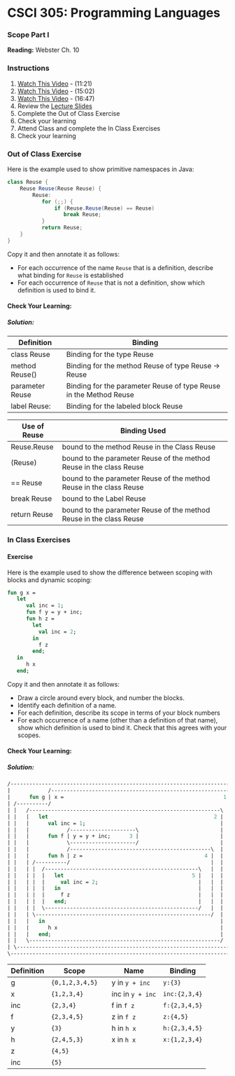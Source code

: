 # CSCI 305: Programming Languages

### Scope Part I

**Reading:** Webster Ch. 10

### Instructions
1. [Watch This Video](https://youtu.be/wHHHGuETLX0) - (11:21)
2. [Watch This Video](https://youtu.be/j1Zvt2S0ZUo) - (15:02)
3. [Watch This Video](https://youtu.be/jupr2rD9vwQ) - (16:47)
4. Review the [Lecture Slides](slides/Lecture19_21.pdf)
5. Complete the Out of Class Exercise
6. Check your learning
7. Attend Class and complete the In Class Exercises
8. Check your learning

### Out of Class Exercise
Here is the example used to show primitive namespaces in Java:
```java
class Reuse {
    Reuse Reuse(Reuse Reuse) {
        Reuse:
           for (;;) {
               if (Reuse.Reuse(Reuse) == Reuse)
                  break Reuse;
           }
           return Reuse;
    }
}
```
Copy it and then annotate it as follows:

- For each occurrence of the name `Reuse` that is a definition, describe what binding for `Reuse` is established
- For each occurrence of `Reuse` that is not a definition, show which definition is used to bind it.

#### Check Your Learning:

##### Solution:

Definition | Binding
---------- | -------
class Reuse | Binding for the type Reuse
method Reuse() | Binding for the method Reuse of type Reuse -> Reuse
parameter Reuse | Binding for the parameter Reuse of type Reuse in the Method Reuse
label Reuse: | Binding for the labeled block Reuse

Use of Reuse | Binding Used
------------ | ------------
Reuse.Reuse | bound to the method Reuse in the Class Reuse
(Reuse) | bound to the parameter Reuse of the method Reuse in the class Reuse
== Reuse | bound to the parameter Reuse of the method Reuse in the class Reuse
break Reuse | bound to the Label Reuse
return Reuse | bound to the parameter Reuse of the method Reuse in the class Reuse

### In Class Exercises

#### Exercise
Here is the example used to show the difference between scoping with blocks and dynamic scoping:
```ml
fun g x =
   let
      val inc = 1;
      fun f y = y + inc;
      fun h z =
        let
          val inc = 2;
        in
          f z
        end;
   in
      h x
   end;
```
Copy it and then annotate it as follows:
- Draw a circle around every block, and number the blocks.
- Identify each definition of a name.
- For each definition, describe its scope in terms of your block numbers
- For each occurrence of a name (other than a definition of that name), show which definition is used to bind it. Check that this agrees with your scopes.

#### Check Your Learning:

##### Solution:
```ml
/--------------------------------------------------------------------------\
|            /---------------------------------------------------------\ 0 |
|      fun g | x =                                                   1 |   |
| /----------/                                                         |   |
| |   /-------------------------------------------------------------\  |   |
| |   |   let                                                     2 |  |   |
| |   |      val inc = 1;                                           |  |   |
| |   |            /---------------------\                          |  |   |
| |   |      fun f | y = y + inc;      3 |                          |  |   |
| |   |            \---------------------/                          |  |   |
| |   |            /---------------------------------------------\  |  |   |
| |   |      fun h | z =                                       4 |  |  |   |
| |   | /----------/                                             |  |  |   |
| |   | |  /-------------------------------------------------\   |  |  |   |
| |   | |  |   let                                         5 |   |  |  |   |
| |   | |  |     val inc = 2;                                |   |  |  |   |
| |   | |  |   in                                            |   |  |  |   |
| |   | |  |     f z                                         |   |  |  |   |
| |   | |  |   end;                                          |   |  |  |   |
| |   | |  \-------------------------------------------------/   |  |  |   |
| |   | \--------------------------------------------------------/  |  |   |
| |   |   in                                                        |  |   |
| |   |      h x                                                    |  |   |
| |   |   end;                                                      |  |   |
| |   \-------------------------------------------------------------/  |   |
| \--------------------------------------------------------------------/   |
\--------------------------------------------------------------------------/
```

Definition | Scope |  | Name | Binding
---------- | ----- |--| ---- | -------
g | `{0,1,2,3,4,5}` | | y in `y + inc` | `y:{3}`
x | `{1,2,3,4}` | | inc in `y + inc` | `inc:{2,3,4}`
inc | `{2,3,4}` | | f in `f z` | `f:{2,3,4,5}`
f | `{2,3,4,5}` | | z in `f z` | `z:{4,5}`
y | `{3}` | | h in `h x` | `h:{2,3,4,5}`
h | `{2,4,5,3}` | | x in `h x` | `x:{1,2,3,4}`
z | `{4,5}` | |   |
inc | `{5}` | |   |
